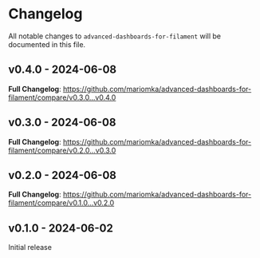 # Changelog

All notable changes to `advanced-dashboards-for-filament` will be documented in this file.

## v0.4.0 - 2024-06-08

**Full Changelog**: https://github.com/mariomka/advanced-dashboards-for-filament/compare/v0.3.0...v0.4.0

## v0.3.0 - 2024-06-08

**Full Changelog**: https://github.com/mariomka/advanced-dashboards-for-filament/compare/v0.2.0...v0.3.0

## v0.2.0 - 2024-06-08

**Full Changelog**: https://github.com/mariomka/advanced-dashboards-for-filament/compare/v0.1.0...v0.2.0

## v0.1.0 - 2024-06-02

Initial release
